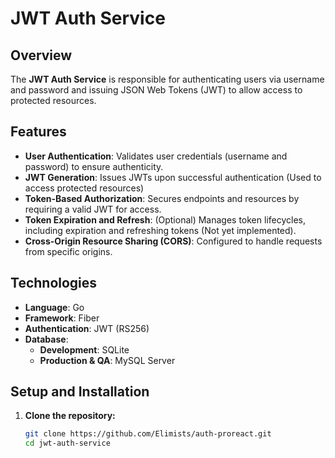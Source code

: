 # JWT Auth Service

## Overview

The **JWT Auth Service** is responsible for authenticating users via username and password and issuing JSON Web Tokens (JWT) to allow access to protected resources. 

## Features

- **User Authentication**: Validates user credentials (username and password) to ensure authenticity.
- **JWT Generation**: Issues JWTs upon successful authentication (Used to access protected resources)
- **Token-Based Authorization**: Secures endpoints and resources by requiring a valid JWT for access.
- **Token Expiration and Refresh**: (Optional) Manages token lifecycles, including expiration and refreshing tokens (Not yet implemented).
- **Cross-Origin Resource Sharing (CORS)**: Configured to handle requests from specific origins.

## Technologies

- **Language**: Go
- **Framework**: Fiber
- **Authentication**: JWT (RS256)
- **Database**:
  - **Development**: SQLite
  - **Production & QA**: MySQL Server

## Setup and Installation

1. **Clone the repository:**
   ```bash
   git clone https://github.com/Elimists/auth-proreact.git
   cd jwt-auth-service
